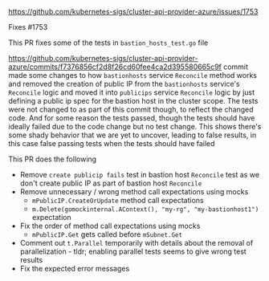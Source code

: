 https://github.com/kubernetes-sigs/cluster-api-provider-azure/issues/1753

Fixes #1753

This PR fixes some of the tests in `bastion_hosts_test.go` file

https://github.com/kubernetes-sigs/cluster-api-provider-azure/commits/f7376856cf2d8f26cd60fee4ca2d395580665c9f commit made some changes to how `bastionhosts` service `Reconcile` method works and removed the creation of public IP from the `bastionhosts` service's `Reconcile` logic and moved it into `publicips` service `Reconcile` logic by just defining a public ip spec for the bastion host in the cluster scope. The tests were not changed to as part of this commit though, to reflect the changed code. And for some reason the tests passed, though the tests should have ideally failed due to the code change but no test change. This shows there's some shady behavior that we are yet to uncover, leading to false results, in this case false passing tests when the tests should have failed

This PR does the following

- Remove `create publicip fails` test in bastion host `Reconcile` test as we don't create public IP as part of bastion host `Reconcile`
- Remove unnecessary / wrong method call expectations using mocks
  - `mPublicIP.CreateOrUpdate` method call expectations
  - `m.Delete(gomockinternal.AContext(), "my-rg", "my-bastionhost1")` expectation
- Fix the order of method call expectations using mocks
  - `mPublicIP.Get` gets called before `mSubnet.Get`
- Comment out `t.Parallel` temporarily with details about the removal of parallelization - tldr; enabling parallel tests seems to give wrong test results
- Fix the expected error messages
